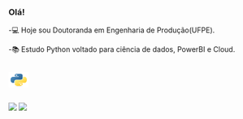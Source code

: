 ### Olá! 


-💻 Hoje sou Doutoranda em Engenharia de Produção(UFPE).

-📚 Estudo Python voltado para ciência de dados, PowerBI e Cloud.

 <div style="display: inline_block"><br>
 <img align="center" alt="Gabi-Python" height="30" width="40" src="https://raw.githubusercontent.com/devicons/devicon/master/icons/python/python-original.svg">
 </div>
 
 
 ##
 
<div> 
  <a href = "mailto:gabrielass.data@gmail.com"><img src="https://img.shields.io/badge/-Gmail-%23333?style=for-the-badge&logo=gmail&logoColor=white" target="_blank"></a>
  <a href="https://www.linkedin.com/in/gabriela-ssilva/" target="_blank"><img src="https://img.shields.io/badge/-LinkedIn-%230077B5?style=for-the-badge&logo=linkedin&logoColor=white" target="_blank"></a> 
  
</div>
